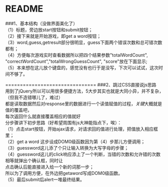 README
===============================
###1、基本结构（没做界面美化了）  
（1）标题，旁边放start按钮和submit按钮；  
（2）接下来就是开始游戏，即get a word按钮；  
（3）word,guess,getresult部分很明显，guess下面两个错误次数和总可错次数都有；  
（4）方便每次游戏实时查看数据所以把四个结果参数"totalWordCount",  
"correctWordCount","totalWrongGuessCount", "score"放在下面显示;     
（5）本来想在这儿放个键盘的，感觉没有也行于是没写，下次可以试试，这次时间不够了。   

===============================
###2、跳过CSS直接说js思路    
用到了jQuery所以可以用很多便捷方法，5大步其实也就是大同小异，并不复杂，（但我不造错哪儿了，难过）        
都是读取数据然后对response里的数据进行一个读值赋值的过程，*关键*大概就是值的覆盖吧，  
每次返回什么就直接覆盖相应的值就好    
分步骤讲下初步思路（好希望周围有js大神能指点下，唉）：     
（1）点击start按钮，开始ajax请求，对请求回的值进行处理，把值放入相应框里；   
（2）get a word 这步设成DOM0级函数因为第（4）步那儿方便调用；    
（3）guessword这儿添了个只让输入转换为大写字母的步骤；      
（4）guessword这儿的click响应添上了一个判断，当错的次数和允许错的次数相等就弹出个确认框，同时让        
   点击确认后能直接进入给一个新的词那一步；      
   所以为了调用方便，在外边把getaword写成DOM0级函数。  
（5）最后submit后alert一堆最终结果。

